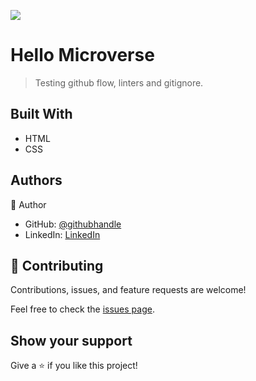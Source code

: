 ![](https://img.shields.io/badge/Microverse-blueviolet)

# Hello Microverse

> Testing github flow, linters and gitignore.


## Built With

- HTML
- CSS

## Authors

👤 Author

- GitHub: [@githubhandle](https://github.com/HammadSiddique)
- LinkedIn: [LinkedIn](https://www.linkedin.com/in/hammad-siddique-6a5469231/)

## 🤝 Contributing

Contributions, issues, and feature requests are welcome!

Feel free to check the [issues page](../../issues/).

## Show your support

Give a ⭐️ if you like this project!

